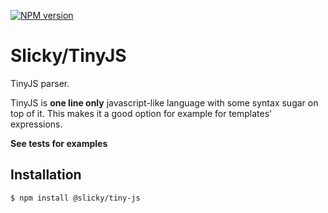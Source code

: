 [![NPM version](https://img.shields.io/npm/v/@slicky/tiny-js.svg?style=flat-square)](https://www.npmjs.com/package/@slicky/tiny-js)

# Slicky/TinyJS

TinyJS parser.

TinyJS is **one line only** javascript-like language with some syntax sugar on top of it.
This makes it a good option for example for templates' expressions.

**See tests for examples**

## Installation

```
$ npm install @slicky/tiny-js
```
